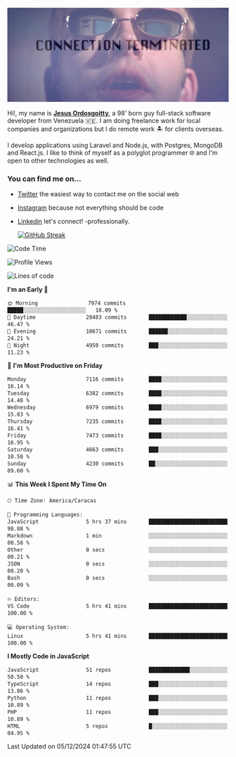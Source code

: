 ![hackers movie reference](./disconnected.jpg)

Hi!, my name is [**Jesus Ordosgoitty**](https://jodaz.dev), a 98' born guy full-stack software developer from Venezuela 🇻🇪. I am doing freelance work for local companies and organizations but I do remote work 🏝️ for clients overseas. 

I develop applications using Laravel and Node.js, with Postgres, MongoDB and React.js. I like to think of myself as a polyglot programmer 🌐 and I'm open to other technologies as well.

### You can find me on...

- [Twitter](https://twitter.com/jodaz_) the easiest way to contact me on the social web
- [Instagram](https://instagram.com/jodaz_) because not everything should be code
- [Linkedin](https://linkedin.com/in/jodaz) let's connect! -professionally.


    [![GitHub Streak](https://streak-stats.demolab.com?user=jodaz&theme=tokyonight)](https://git.io/streak-stats)

<!--START_SECTION:waka-->
![Code Time](http://img.shields.io/badge/Code%20Time-7%2C551%20hrs%2022%20mins-blue)

![Profile Views](http://img.shields.io/badge/Profile%20Views-0-blue)

![Lines of code](https://img.shields.io/badge/From%20Hello%20World%20I%27ve%20Written-82.3%20million%20lines%20of%20code-blue)

**I'm an Early 🐤** 

```text
🌞 Morning                7974 commits        █████░░░░░░░░░░░░░░░░░░░░   18.09 % 
🌆 Daytime                20483 commits       ████████████░░░░░░░░░░░░░   46.47 % 
🌃 Evening                10671 commits       ██████░░░░░░░░░░░░░░░░░░░   24.21 % 
🌙 Night                  4950 commits        ███░░░░░░░░░░░░░░░░░░░░░░   11.23 % 
```
📅 **I'm Most Productive on Friday** 

```text
Monday                   7116 commits        ████░░░░░░░░░░░░░░░░░░░░░   16.14 % 
Tuesday                  6382 commits        ████░░░░░░░░░░░░░░░░░░░░░   14.48 % 
Wednesday                6979 commits        ████░░░░░░░░░░░░░░░░░░░░░   15.83 % 
Thursday                 7235 commits        ████░░░░░░░░░░░░░░░░░░░░░   16.41 % 
Friday                   7473 commits        ████░░░░░░░░░░░░░░░░░░░░░   16.95 % 
Saturday                 4663 commits        ███░░░░░░░░░░░░░░░░░░░░░░   10.58 % 
Sunday                   4230 commits        ██░░░░░░░░░░░░░░░░░░░░░░░   09.60 % 
```


📊 **This Week I Spent My Time On** 

```text
🕑︎ Time Zone: America/Caracas

💬 Programming Languages: 
JavaScript               5 hrs 37 mins       █████████████████████████   98.88 % 
Markdown                 1 min               ░░░░░░░░░░░░░░░░░░░░░░░░░   00.58 % 
Other                    0 secs              ░░░░░░░░░░░░░░░░░░░░░░░░░   00.21 % 
JSON                     0 secs              ░░░░░░░░░░░░░░░░░░░░░░░░░   00.20 % 
Bash                     0 secs              ░░░░░░░░░░░░░░░░░░░░░░░░░   00.09 % 

🔥 Editors: 
VS Code                  5 hrs 41 mins       █████████████████████████   100.00 % 

💻 Operating System: 
Linux                    5 hrs 41 mins       █████████████████████████   100.00 % 
```

**I Mostly Code in JavaScript** 

```text
JavaScript               51 repos            █████████████░░░░░░░░░░░░   50.50 % 
TypeScript               14 repos            ███░░░░░░░░░░░░░░░░░░░░░░   13.86 % 
Python                   11 repos            ███░░░░░░░░░░░░░░░░░░░░░░   10.89 % 
PHP                      11 repos            ███░░░░░░░░░░░░░░░░░░░░░░   10.89 % 
HTML                     5 repos             █░░░░░░░░░░░░░░░░░░░░░░░░   04.95 % 
```




 Last Updated on 05/12/2024 01:47:55 UTC
<!--END_SECTION:waka-->
